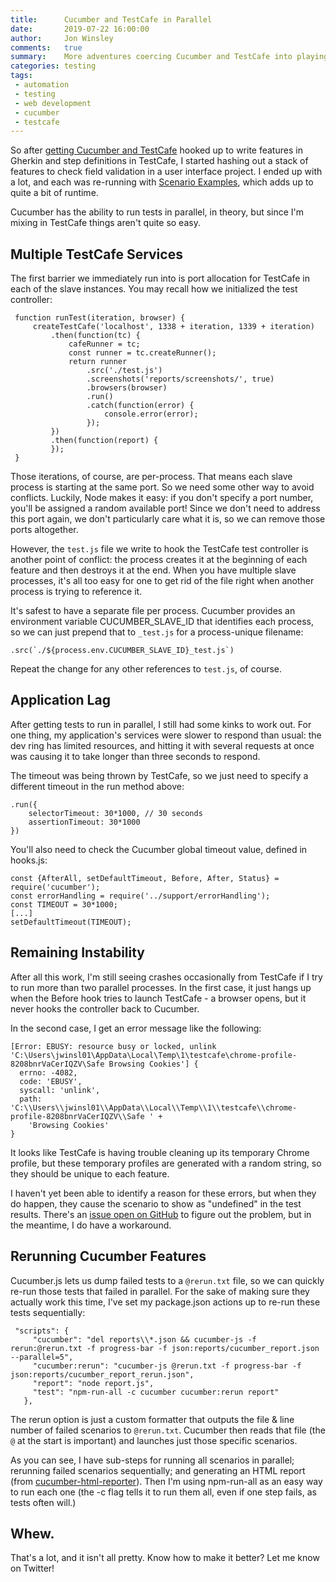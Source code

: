 ```yaml
---
title:      Cucumber and TestCafe in Parallel
date:       2019-07-22 16:00:00
author:     Jon Winsley
comments:   true
summary:    More adventures coercing Cucumber and TestCafe into playing nicely - in parallel this time!
categories: testing
tags:
 - automation
 - testing
 - web development
 - cucumber
 - testcafe
---
```


So after [getting Cucumber and TestCafe](https://www.jonwinsley.com/testing/2019/07/15/cucumber-and-testcafe/) hooked up to write features in Gherkin and step definitions in TestCafe, I started hashing out a stack of features to check field validation in a user interface project. I ended up with a lot, and each was re-running with [Scenario Examples](https://cucumber.io/docs/gherkin/reference/#example), which adds up to quite a bit of runtime.

Cucumber has the ability to run tests in parallel, in theory, but since I'm mixing in TestCafe things aren't quite so easy.

## Multiple TestCafe Services

The first barrier we immediately run into is port allocation for TestCafe in each of the slave instances. You may recall how we initialized the test controller:


     function runTest(iteration, browser) {
         createTestCafe('localhost', 1338 + iteration, 1339 + iteration)
             .then(function(tc) {
                 cafeRunner = tc;
                 const runner = tc.createRunner();
                 return runner
                     .src('./test.js')
                     .screenshots('reports/screenshots/', true)
                     .browsers(browser)
                     .run()
                     .catch(function(error) {
                         console.error(error);
                     });
             })
             .then(function(report) {
             });
     }

Those iterations, of course, are per-process. That means each slave process is starting at the same port. So we need some other way to avoid conflicts. Luckily, Node makes it easy: if you don't specify a port number, you'll be assigned a random available port! Since we don't need to address this port again, we don't particularly care what it is, so we can remove those ports altogether.

However, the `test.js` file we write to hook the TestCafe test controller is another point of conflict: the process creates it at the beginning of each feature and then destroys it at the end. When you have multiple slave processes, it's all too easy for one to get rid of the file right when another process is trying to reference it. 

It's safest to have a separate file per process. Cucumber provides an environment variable CUCUMBER_SLAVE_ID that identifies each process, so we can just prepend that to `_test.js` for a process-unique filename:

    .src(`./${process.env.CUCUMBER_SLAVE_ID}_test.js`)

Repeat the change for any other references to `test.js`, of course.

## Application Lag

After getting tests to run in parallel, I still had some kinks to work out. For one thing, my application's services were slower to respond than usual: the dev ring has limited resources, and hitting it with several requests at once was causing it to take longer than three seconds to respond. 

The timeout was being thrown by TestCafe, so we just need to specify a different timeout in the run method above:

    .run({
        selectorTimeout: 30*1000, // 30 seconds
        assertionTimeout: 30*1000
    })

You'll also need to check the Cucumber global timeout value, defined in hooks.js:

    const {AfterAll, setDefaultTimeout, Before, After, Status} = require('cucumber');
    const errorHandling = require('../support/errorHandling');
    const TIMEOUT = 30*1000;
    [...]
    setDefaultTimeout(TIMEOUT);

## Remaining Instability

After all this work, I'm still seeing crashes occasionally from TestCafe if I try to run more than two parallel processes. In the first case, it just hangs up when the Before hook tries to launch TestCafe - a browser opens, but it never hooks the controller back to Cucumber.

In the second case, I get an error message like the following:

    [Error: EBUSY: resource busy or locked, unlink 'C:\Users\jwinsl01\AppData\Local\Temp\1\testcafe\chrome-profile-8208bnrVaCerIQZV\Safe Browsing Cookies'] {
      errno: -4082,
      code: 'EBUSY',
      syscall: 'unlink',
      path: 'C:\\Users\\jwinsl01\\AppData\\Local\\Temp\\1\\testcafe\\chrome-profile-8208bnrVaCerIQZV\\Safe ' +
        'Browsing Cookies'
    }

It looks like TestCafe is having trouble cleaning up its temporary Chrome profile, but these temporary profiles are generated with a random string, so they should be unique to each feature. 

I haven't yet been able to identify a reason for these errors, but when they do happen, they cause the scenario to show as "undefined" in the test results. There's an [issue open on GitHub](https://github.com/rquellh/testcafe-cucumber/issues/27) to figure out the problem, but in the meantime, I do have a workaround.

## Rerunning Cucumber Features

Cucumber.js lets us dump failed tests to a `@rerun.txt` file, so we can quickly re-run those tests that failed in parallel. For the sake of making sure they actually work this time, I've set my package.json actions up to re-run these tests sequentially:

     "scripts": {
         "cucumber": "del reports\\*.json && cucumber-js -f rerun:@rerun.txt -f progress-bar -f json:reports/cucumber_report.json --parallel=5",
         "cucumber:rerun": "cucumber-js @rerun.txt -f progress-bar -f json:reports/cucumber_report_rerun.json",
         "report": "node report.js",
         "test": "npm-run-all -c cucumber cucumber:rerun report"
       },

The rerun option is just a custom formatter that outputs the file & line number of failed scenarios to `@rerun.txt`. Cucumber then reads that file (the `@` at the start is important) and launches just those specific scenarios.

As you can see, I have sub-steps for running all scenarios in parallel; rerunning failed scenarios sequentially; and generating an HTML report (from [cucumber-html-reporter](https://github.com/gkushang/cucumber-html-reporter)). Then I'm using npm-run-all as an easy way to run each one (the -c flag tells it to run them all, even if one step fails, as tests often will.)

## Whew.

That's a lot, and it isn't all pretty. Know how to make it better? Let me know on Twitter!
